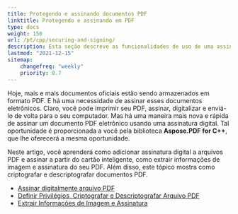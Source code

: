```yaml
---
title: Protegendo e assinando documentos PDF
linktitle: Protegendo e assinando em PDF
type: docs
weight: 150
url: /pt/cpp/securing-and-signing/
description: Esta seção descreve as funcionalidades de uso de uma assinatura e proteção do seu documento PDF usando C++
lastmod: "2021-12-15"
sitemap:
    changefreq: "weekly"
    priority: 0.7
---
```


Hoje, mais e mais documentos oficiais estão sendo armazenados em formato PDF. E há uma necessidade de assinar esses documentos eletrônicos. Claro, você pode imprimir seu PDF, assinar, digitalizar e enviá-lo de volta para o seu computador. Mas há uma maneira mais nova e rápida de assinar um documento PDF eletrônico usando uma assinatura digital. Tal oportunidade é proporcionada a você pela biblioteca **Aspose.PDF for C++**, que lhe oferecerá a mesma oportunidade.

Neste artigo, você aprenderá como adicionar assinatura digital a arquivos PDF e assinar a partir do cartão inteligente, como extrair informações de imagem e assinatura do seu PDF. Além disso, este tópico mostra como criptografar e descriptografar documentos PDF.

- [Assinar digitalmente arquivo PDF](/pdf/pt/cpp/digitally-sign-pdf-file/)
- [Definir Privilégios, Criptografar e Descriptografar Arquivo PDF](/pdf/pt/cpp/set-privileges-encrypt-and-decrypt-pdf-file/)
- [Extrair Informações de Imagem e Assinatura](/pdf/pt/cpp/extract-image-and-signature-information/)